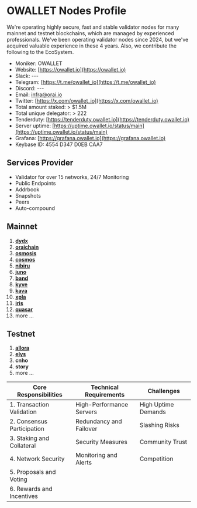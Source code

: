 # OWALLET Nodes Profile

We're operating highly secure, fast and stable validator nodes for many mainnet and testnet blockchains, which are managed by experienced professionals. We've been operating validator nodes since 2024, but we've acquired valuable experience in these 4 years. Also, we contribute the following to the EcoSystem.

- Moniker: OWALLET
- Website: [https://owallet.io](https://owallet.io)
- Slack: ---
- Telegram: [https://t.me/owallet_io](https://t.me/owallet_io)
- Discord: ---
- Email: infra@orai.io
- Twitter: [https://x.com/owallet_io](https://x.com/owallet_io)
- Total amount staked: > $1.5M
- Total unique delegator: > 222
- Tenderduty: [https://tenderduty.owallet.io](https://tenderduty.owallet.io)
- Server uptime: [https://uptime.owallet.io/status/main](https://uptime.owallet.io/status/main)
- Grafana: [https://grafana.owallet.io](https://grafana.owallet.io)
- Keybase ID: 4554 D347 D0EB CAA7

## Services Provider

- Validator for over 15 networks, 24/7 Monitoring
- Public Endpoints
- Addrbook
- Snapshots
- Peers
- Auto-compound

## Mainnet

1. [**dydx**](/mainnet/dydx.md)
2. [**oraichain**](/mainnet/oraichain.md)
3. [**osmosis**](/mainnet/osmosis.md)
4. [**cosmos**](/mainnet/cosmos.md)
5. [**nibiru**](/mainnet/nibiru.md)
6. [**juno**](/mainnet/juno.md)
7. [**band**](/mainnet/band.md)
8. [**kyve**](/mainnet/kyve.md)
9. [**kava**](/mainnet/kava.md)
10. [**xpla**](/mainnet/xpla.md)
11. [**iris**](/mainnet/iris.md)
12. [**quasar**](/mainnet/quasar.md)
13. more ...

## Testnet

1. [**allora**](/testnet/allora.md)
2. [**elys**](/testnet/elys.md)
3. **cnho**
4. **story**
5. more ...

| Core Responsibilities      | Technical Requirements   | Challenges          |
|----------------------------|--------------------------|---------------------|
| 1. Transaction Validation  | High-Performance Servers | High Uptime Demands |
| 2. Consensus Participation | Redundancy and Failover  | Slashing Risks      |
| 3. Staking and Collateral  | Security Measures        | Community Trust     |
| 4. Network Security        | Monitoring and Alerts    | Competition         |
| 5. Proposals and Voting    |                          |                     |
| 6. Rewards and Incentives  |                          |                     |

